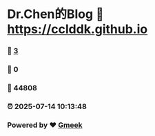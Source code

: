 # Dr.Chen的Blog :link: https://cclddk.github.io 
### :page_facing_up: [3](https://cclddk.github.io/tag.html) 
### :speech_balloon: 0 
### :hibiscus: 44808 
### :alarm_clock: 2025-07-14 10:13:48 
### Powered by :heart: [Gmeek](https://github.com/Meekdai/Gmeek)
